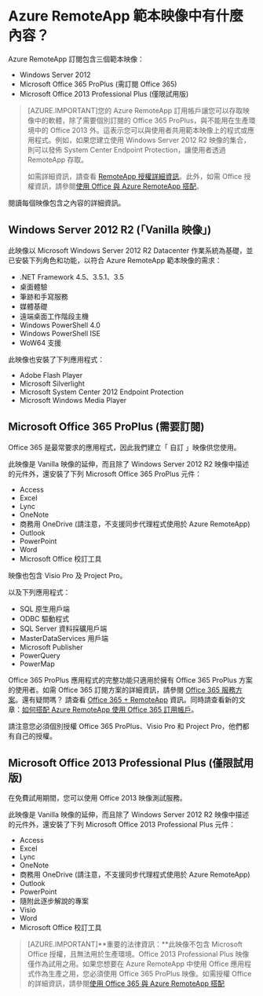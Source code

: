 <properties
    pageTitle="Azure RemoteApp 範本映像中有什麼內容？| Microsoft Azure"
    description="了解 Azure RemoteApp 隨附的範本映像。"
    services="remoteapp"
    documentationCenter=""
    authors="lizap"
    manager="mbaldwin" />

<tags
    ms.service="remoteapp"
    ms.workload="compute"
    ms.tgt_pltfrm="na"
    ms.devlang="na"
    ms.topic="get-started-article"
    ms.date="08/02/2016"
    ms.author="elizapo" />

# Azure RemoteApp 範本映像中有什麼內容？

Azure RemoteApp 訂閱包含三個範本映像：


- Windows Server 2012
- Microsoft Office 365 ProPlus (需訂閱 Office 365)
- Microsoft Office 2013 Professional Plus (僅限試用版)

> [AZURE.IMPORTANT]您的 Azure RemoteApp 訂用帳戶讓您可以存取映像中的軟體，除了需要個別訂閱的 Office 365 ProPlus，與不能用在生產環境中的 Office 2013 外。這表示您可以與使用者共用範本映像上的程式或應用程式。例如，如果您建立使用 Windows Server 2012 R2 映像的集合，則可以發佈 System Center Endpoint Protection，讓使用者透過 RemoteApp 存取。
>
> 如需詳細資訊，請查看 [RemoteApp 授權詳細資訊](remoteapp-licensing.md)。此外，如需 Office 授權資訊，請參閱[使用 Office 與 Azure RemoteApp 搭配](remoteapp-o365.md)。

閱讀每個映像包含之內容的詳細資訊。

## Windows Server 2012 R2 (「Vanilla 映像」)
此映像以 Microsoft Windows Server 2012 R2 Datacenter 作業系統為基礎，並已安裝下列角色和功能，以符合 Azure RemoteApp 範本映像的需求：


- .NET Framework 4.5、3.5.1、3.5
- 桌面體驗
- 筆跡和手寫服務
- 媒體基礎
- 遠端桌面工作階段主機
- Windows PowerShell 4.0
- Windows PowerShell ISE
- WoW64 支援

此映像也安裝了下列應用程式：

- Adobe Flash Player
- Microsoft Silverlight
- Microsoft System Center 2012 Endpoint Protection
- Microsoft Windows Media Player


## Microsoft Office 365 ProPlus (需要訂閱)
Office 365 是最常要求的應用程式，因此我們建立「 自訂 」映像供您使用。

此映像是 Vanilla 映像的延伸，而且除了 Windows Server 2012 R2 映像中描述的元件外，還安裝了下列 Microsoft Office 365 ProPlus 元件：


- Access
- Excel
- Lync
- OneNote
- 商務用 OneDrive (請注意，不支援同步代理程式使用於 Azure RemoteApp)
- Outlook
- PowerPoint
- Word
- Microsoft Office 校訂工具

映像也包含 Visio Pro 及 Project Pro。

以及下列應用程式：

- SQL 原生用戶端
- ODBC 驅動程式
- SQL Server 資料採礦用戶端
- MasterDataServices 用戶端
- Microsoft Publisher
- PowerQuery
- PowerMap


Office 365 ProPlus 應用程式的完整功能只適用於擁有 Office 365 ProPlus 方案的使用者。如需 Office 365 訂閱方案的詳細資訊，請參閱 [Office 365 服務方案](http://technet.microsoft.com/library/office-365-plan-options.aspx)。還有疑問嗎？ 請查看 [Office 365 + RemoteApp](remoteapp-o365.md) 資訊。同時請查看新的文章：[如何搭配 Azure RemoteApp 使用 Office 365 訂用帳戶](remoteapp-officesubscription.md)。

請注意您必須個別授權 Office 365 ProPlus、Visio Pro 和 Project Pro，他們都有自己的授權。

## Microsoft Office 2013 Professional Plus (僅限試用版)
在免費試用期間，您可以使用 Office 2013 映像測試服務。

此映像是 Vanilla 映像的延伸，而且除了 Windows Server 2012 R2 映像中描述的元件外，還安裝了下列 Microsoft Office 2013 Professional Plus 元件：


- Access
- Excel
- Lync
- OneNote
- 商務用 OneDrive (請注意，不支援同步代理程式使用於 Azure RemoteApp)
- Outlook
- PowerPoint
- 隨附此逐步解說的專案
- Visio
- Word
- Microsoft Office 校訂工具

> [AZURE.IMPORTANT]**重要的法律資訊：**此映像不包含 Microsoft Office 授權，且無法用於生產環境。Office 2013 Professional Plus 映像僅作為試用之用。如果您想要在 Azure RemoteApp 中使用 Office 應用程式作為生產之用，您必須使用 Office 365 ProPlus 映像。如需授權 Office 的詳細資訊，請參閱[使用 Office 365 與 Azure RemoteApp 搭配](remoteapp-o365.md)

<!---HONumber=AcomDC_0803_2016-->